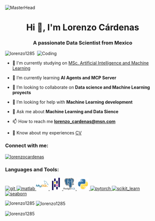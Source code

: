 ![MasterHead](https://storage.googleapis.com/gweb-cloudblog-publish/original_images/DataAnalytics.gif)
<h1 align="center">Hi 👋, I'm Lorenzo Cárdenas</h1>
<h3 align="center">A passionate Data Scientist from Mexico</h3>
<img align="right" alt="Coding" width="400" src="https://indoanalytica.com/static/images/data-science-4.gif">
	
<p align="left"> <img src="https://komarev.com/ghpvc/?username=lorenzo1285&label=Profile%20views&color=0e75b6&style=flat" alt="lorenzo1285" /> </p>

- 🔭 I'm currently studying on [MSc. Artificial Intelligence and Machine Learning](https://www.birmingham.ac.uk/study/postgraduate/subjects/computer-science-and-data-science-courses/artificial-intelligence-machine-learning-msc)

  
-   🌱 I’m currently learning **AI Agents and MCP Server**

- 👯 I’m looking to collaborate on **Data science and Machine Learning proyects**

- 🤝 I’m looking for help with **Machine Learning development**

- 💬 Ask me about **Machine Learning and Data Sience**

- 📫 How to reach me **lorenzo_cardenas@msn.com**

- 📄 Know about my experiences [CV](https://drive.google.com/file/d/1FV0pYsY96EEkGIx9i4LLbqwme1JjBd62/view?usp=sharing)

<h3 align="left">Connect with me:</h3>
<p align="left">
<a href="https://linkedin.com/in/lorenzocardenas" target="blank"><img align="center" src="https://raw.githubusercontent.com/rahuldkjain/github-profile-readme-generator/master/src/images/icons/Social/linked-in-alt.svg" alt="lorenzocardenas" height="30" width="40" /></a>
</p>

<h3 align="left">Languages and Tools:</h3>
<p align="left"> <a href="https://git-scm.com/" target="_blank" rel="noreferrer"> <img src="https://www.vectorlogo.zone/logos/git-scm/git-scm-icon.svg" alt="git" width="40" height="40"/> </a> <a href="https://www.mathworks.com/" target="_blank" rel="noreferrer"> <img src="https://upload.wikimedia.org/wikipedia/commons/2/21/Matlab_Logo.png" alt="matlab" width="40" height="40"/> </a> <a href="https://www.mysql.com/" target="_blank" rel="noreferrer"> <img src="https://raw.githubusercontent.com/devicons/devicon/master/icons/mysql/mysql-original-wordmark.svg" alt="mysql" width="40" height="40"/> </a> <a href="https://pandas.pydata.org/" target="_blank" rel="noreferrer"> <img src="https://raw.githubusercontent.com/devicons/devicon/2ae2a900d2f041da66e950e4d48052658d850630/icons/pandas/pandas-original.svg" alt="pandas" width="40" height="40"/> </a> <a href="https://www.postgresql.org" target="_blank" rel="noreferrer"> <img src="https://raw.githubusercontent.com/devicons/devicon/master/icons/postgresql/postgresql-original-wordmark.svg" alt="postgresql" width="40" height="40"/> </a> <a href="https://www.python.org" target="_blank" rel="noreferrer"> <img src="https://raw.githubusercontent.com/devicons/devicon/master/icons/python/python-original.svg" alt="python" width="40" height="40"/> </a> <a href="https://pytorch.org/" target="_blank" rel="noreferrer"> <img src="https://www.vectorlogo.zone/logos/pytorch/pytorch-icon.svg" alt="pytorch" width="40" height="40"/> </a> <a href="https://scikit-learn.org/" target="_blank" rel="noreferrer"> <img src="https://upload.wikimedia.org/wikipedia/commons/0/05/Scikit_learn_logo_small.svg" alt="scikit_learn" width="40" height="40"/> </a> <a href="https://seaborn.pydata.org/" target="_blank" rel="noreferrer"> <img src="https://seaborn.pydata.org/_images/logo-mark-lightbg.svg" alt="seaborn" width="40" height="40"/> </a> </p>

<p><img align="left" src="https://github-readme-stats.vercel.app/api/top-langs?username=lorenzo1285&show_icons=true&locale=en&layout=compact" alt="lorenzo1285" /></p>

<p>&nbsp;<img align="center" src="https://github-readme-stats.vercel.app/api?username=lorenzo1285&show_icons=true&locale=en" alt="lorenzo1285" /></p>

<p><img align="center" src="https://github-readme-streak-stats.herokuapp.com/?user=lorenzo1285&" alt="lorenzo1285" /></p>
